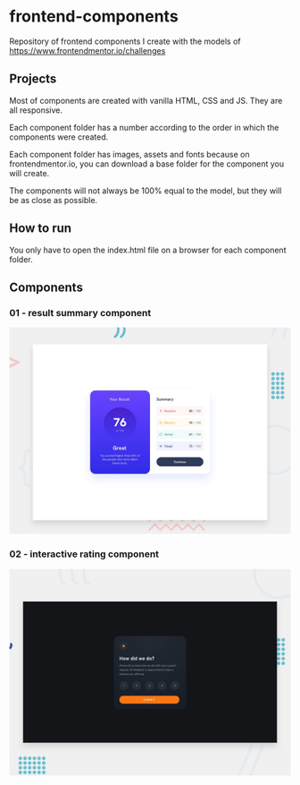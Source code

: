 # frontend-components
Repository of frontend components I create with the models of https://www.frontendmentor.io/challenges

## Projects
Most of components are created with vanilla HTML, CSS and JS.
They are all responsive.

Each component folder has a number according to the order in which the components were created.

Each component folder has images, assets and fonts because on frontendmentor.io, you can download a base folder for the component you will create.

The components will not always be 100% equal to the model, but they will be as close as possible.

## How to run
You only have to open the index.html file on a browser for each component folder.

## Components
### 01 - result summary component
![Design preview for the Results summary component coding challenge](./01%20-%20result%20summary%20component//design/desktop-preview.jpg)

### 02 - interactive rating component
![Design preview for the Results summary component coding challenge](./02%20-%20interactive%20rating%20component/design/desktop-preview.jpg)